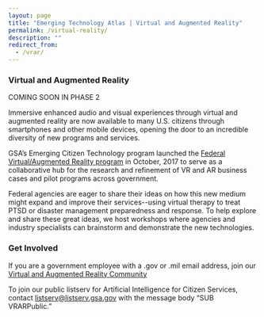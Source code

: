 ```yaml
---
layout: page
title: "Emerging Technology Atlas | Virtual and Augmented Reality"
permalink: /virtual-reality/
description: ""
redirect_from:
  - /vrar/
---
```


### Virtual and Augmented Reality


COMING SOON IN PHASE 2


Immersive enhanced audio and visual experiences through virtual and augmented reality are now available to many U.S. citizens through smartphones and other mobile devices, opening the door to an incredible diversity of new programs and services.

GSA’s Emerging Citizen Technology program launched the <a href="https://www.digitalgov.gov/2016/10/26/gsa-launches-new-ai-virtual-reality-and-authentication-programs/">Federal Virtual/Augmented Reality program</a> in October, 2017 to serve as a collaborative hub for the research and refinement of VR and AR business cases and pilot programs across government.

Federal agencies are eager to share their ideas on how this new medium might expand and improve their services--using virtual therapy to treat PTSD or disaster management preparedness and response. To help explore and share these great ideas, we host workshops where agencies and industry specialists can brainstorm and demonstrate the new technologies.

### Get Involved

If you are a government employee with a .gov or .mil email address, join our <a href="mailto:VR-subscribe-request@listserv.gsa.gov?subject=VR%20listserv">Virtual and Augmented Reality Community</a>

To join our public listserv for Artificial Intelligence for Citizen Services, contact listserv@listserv.gsa.gov with the message body “SUB VRARPublic.”

